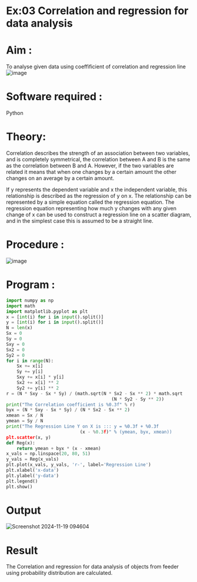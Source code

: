 # Ex:03 Correlation and regression for data analysis
# Aim : 

To analyse given data using coeffificient of correlation and regression line
![image](https://user-images.githubusercontent.com/104613195/168224136-d6b64e64-7d3d-4775-9337-c8f96fe41f2d.png)


# Software required :  

Python

# Theory:

Correlation describes the strength of an association between two variables, and is completely symmetrical, the correlation between A and B is the same as the correlation between B and A. However, if the two variables are related it means that when one changes by a certain amount the other changes on an average by a certain amount.  

If y represents the dependent variable and x the independent variable, this relationship is described as the regression of y on x. The relationship can be represented by a simple equation called the regression equation. The regression equation representing how much y changes with any given change of x can be used to construct a regression line on a scatter diagram, and in the simplest case this is assumed to be a straight line.

# Procedure :

![image](https://user-images.githubusercontent.com/104613195/168225866-ac8f6610-bdc3-4ac2-a24e-2b24ba08e189.png)

# Program :
```python
import numpy as np
import math
import matplotlib.pyplot as plt
x = [int(i) for i in input().split()]
y = [int(i) for i in input().split()]
N = len(x)
Sx = 0
Sy = 0
Sxy = 0
Sx2 = 0
Sy2 = 0
for i in range(N):
    Sx += x[i]
    Sy += y[i]
    Sxy += x[i] * y[i]
    Sx2 += x[i] ** 2
    Sy2 += y[i] ** 2
r = (N * Sxy - Sx * Sy) / (math.sqrt(N * Sx2 - Sx ** 2) * math.sqrt
                                        (N * Sy2 - Sy ** 2))
print("The Correlation coefficient is %0.3f" % r)
byx = (N * Sxy - Sx * Sy) / (N * Sx2 - Sx ** 2)
xmean = Sx / N
ymean = Sy / N
print("The Regression Line Y on X is ::: y = %0.3f + %0.3f
                            (x - %0.3f)" % (ymean, byx, xmean))
plt.scatter(x, y)
def Reg(x):
    return ymean + byx * (x - xmean)
x_vals = np.linspace(20, 80, 51)
y_vals = Reg(x_vals)
plt.plot(x_vals, y_vals, 'r-', label='Regression Line')
plt.xlabel('x-data')
plt.ylabel('y-data')
plt.legend()
plt.show()
```
# Output 
![Screenshot 2024-11-19 094604](https://github.com/user-attachments/assets/36dd9ac4-41e6-489a-b687-c863ae62d95e)
# Result
The Correlation and regression for data analysis of objects from feeder using probability distribution are calculated.
